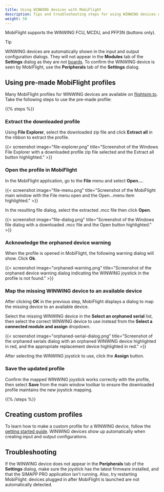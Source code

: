 ```yaml
---
title: Using WINWING devices with MobiFlight
description: Tips and troubleshooting steps for using WINWING devices with MobiFlight.
weight: 50
---
```


MobiFlight supports the WINWING FCU, MCDU, and PFP3N (buttons only).

> [!TIP]
> WINWING devices are automatically shown in the input and output configuration dialogs. They will not appear in the **Modules** tab of the **Settings** dialog as they are not [boards](/boards/). To confirm the WINWING device is seen by MobiFlight, use the **Peripherals** tab of the **Settings** dialog.

## Using pre-made MobiFlight profiles

Many MobiFlight profiles for WINWING devices are available on [flightsim.to](https://flightsim.to/discover/winwing). Take the following steps to use the pre-made profile:

{{% steps %}}

### Extract the downloaded profile

Using **File Explorer**, select the downloaded zip file and click **Extract all** in the ribbon to extract the profile.

{{< screenshot image="file-explorer.png" title="Screenshot of the Windows File Explorer with a downloaded profile zip file selected and the Extract all button highlighted." >}}

### Open the profile in MobiFlight

In the MobiFlight application, go to the **File** menu and select **Open...**.

{{< screenshot image="file-menu.png" title="Screenshot of the MobiFlight main window with the File menu open and the Open...menu item highlighted." >}}

In the resulting file dialog, select the extracted .mcc file then click **Open**.

{{< screenshot image="file-dialog.png" title="Screenshot of the Windows file dialog with a downloaded .mcc file and the Open button highlighted." >}}

### Acknowledge the orphaned device warning

When the profile is opened in MobiFlight, the following warning dialog will show. Click **Ok**.

{{< screenshot image="orphaned-warning.png" title="Screenshot of the orphaned device warning dialog indicating the WINWING joystick in the profile is not found." >}}

### Map the missing WINWING device to an available device

After clicking **OK** in the previous step, MobiFlight displays a dialog to map the missing device to an available device.

Select the missing WINWING device in the **Select an orphaned serial** list, then select the correct WINWING device to use instead from the **Select a connected module and assign** dropdown.

{{< screenshot image="orphaned-serial-dialog.png" title="Screenshot of the orphaned serials dialog with an orphaned WINWING device highlighted in red, and the appropriate replacement device highlighted in red." >}}

After selecting the WINWING joystick to use, click the **Assign** button.

### Save the updated profile

Confirm the mapped WINWING joystick works correctly with the profile, then select **Save** from the main window toolbar to ensure the downloaded profile maintains the new joystick mapping.

{{% /steps %}}

## Creating custom profiles

To learn how to make a custom profile for a WINWING device, follow the [getting started guide](/getting-started/). WINWING devices show up automatically when creating input and output configurations.

## Troubleshooting

If the WINWING device does not appear in the **Peripherals** tab of the **Settings** dialog, make sure the joystick has the latest firmware installed, and that the SIMAPP PRO application isn't running. Also, try restarting MobiFlight: devices plugged in after MobiFlight is launched are not automatically detected.
